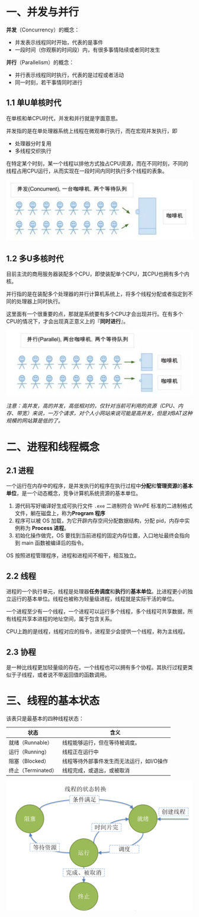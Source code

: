 # 一、并发与并行

**并发**（Concurrency）的概念：

- 并发表示线程同时开始，代表的是事件
- 一段时间（你观察的时间段）内，有很多事情陆续或者同时发生

**并行**（Parallelism）的概念：

- 并行表示线程同时执行，代表的是过程或者活动
- 同一时刻，若干事情同时进行

## 1.1 单U单核时代

在单核和单CPU时代，并发和并行就是字面意思。

并发指的是在单处理器系统上线程在微观串行执行，而在宏观并发执行，即

- 处理器分时复用
- 多线程交织执行

在特定某个时刻，某一个线程以排他方式独占CPU资源，而在不同时刻，不同的线程占用CPU运行，从而实现在一段时间内同时执行多个线程的表象。

![image-20240520114702931](./20-%E8%BF%9B%E7%A8%8B%E4%B8%8E%E7%BA%BF%E7%A8%8B/image-20240520114702931.png)

## 1.2 多U多核时代

目前主流的商用服务器装配多个CPU，即使装配单个CPU，其CPU也拥有多个内核。

并行指的是在装配多个处理器的并行计算机系统上，将多个线程分配或者指定到不同的处理器上同时执行。

这里面有一个很重要的点，那就是系统要有多个CPU才会出现并行。在有多个CPU的情况下，才会出现真正意义上的『**同时进行**』。

![image-20240520114712287](./20-%E8%BF%9B%E7%A8%8B%E4%B8%8E%E7%BA%BF%E7%A8%8B/image-20240520114712287.png)

*注意：高并发，高的并发，高低相对的，仅针对当前可利用的资源（CPU、内存、带宽）来说，一万个请求，对个人小网站来说可能是高并发，但是对BAT这种规模的网站算是低的了。*

# 二、进程和线程概念

## 2.1 进程

一个运行在内存中的程序，是并发执行的程序在执行过程中**分配**和**管理资源**的**基本单位**，是一个动态概念，竞争计算机系统资源的基本单位。

1. 源代码写好编译好生成可执行文件 `.exe` 二进制符合 WinPE 标准的二进制格式文件，躺在磁盘上，称为**Program 程序**
2. 程序可以被 OS 加载，为它开辟内存空间分配数据结构，分配 pid，内存中实例称为 **Process 进程**。
3. 初始化操作做完，OS 要找到当前进程的固定内存位置，入口地址最终会指向到 main 函数被编译后的指令。

OS 按照进程管理程序，进程和进程间不相干，相互独立。

## 2.2 线程 

进程的一个执行单元，线程是处理器**任务调度**和**执行**的**基本单位**。比进程更小的独立运行的基本单位。线程也被称为轻量级进程，线程就是实际干活的单位。

一个进程至少有一个线程，一个进程可以运行多个线程，多个线程可共享数据，所有线程共享本进程的地址空间，属于包含关系。

CPU上跑的是线程，线程对应的指令，进程至少会提供一个线程，称为主线程。

## 2.3 协程

是一种比线程更加轻量级的存在。一个线程也可以拥有多个协程。其执行过程更类似于子线程，或者说不带返回值的函数调用。

# 三、线程的基本状态

该表只是最基本的四种线程状态：

| 状态               | 含义                                      |
| ------------------ | ----------------------------------------- |
| 就绪（Runnable）   | 线程能够运行，但在等待被调度。            |
| 运行（Running）    | 线程正在运行中                            |
| 阻塞（Blocked）    | 线程等待外部事件发生而无法运行，如I/O操作 |
| 终止（Terminated） | 线程完成，或退出，或被取消                |

![image-20240520123505253](./20-%E8%BF%9B%E7%A8%8B%E4%B8%8E%E7%BA%BF%E7%A8%8B/image-20240520123505253.png)
